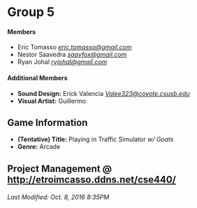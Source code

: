 # Group 5

#### Members
- Eric Tomasso *eric.tomasso@gmail.com*
- Nestor Saavedra *saavfox@gmail.com*
- Ryan Johal *ryjohal@gmail.com*

#### Additional Members
- **Sound Design:** Erick Valencia *Valee323@coyote.csusb.edu*
- **Visual Artist:** Guillermo 

## Game Information
- **(Tentative) Title:** Playing in Traffic Simulator *w/ Goats*
- **Genre:** Arcade

## Project Management @ http://etroimcasso.ddns.net/cse440/

###### Last Modified: Oct. 8, 2016 8:35PM
 
